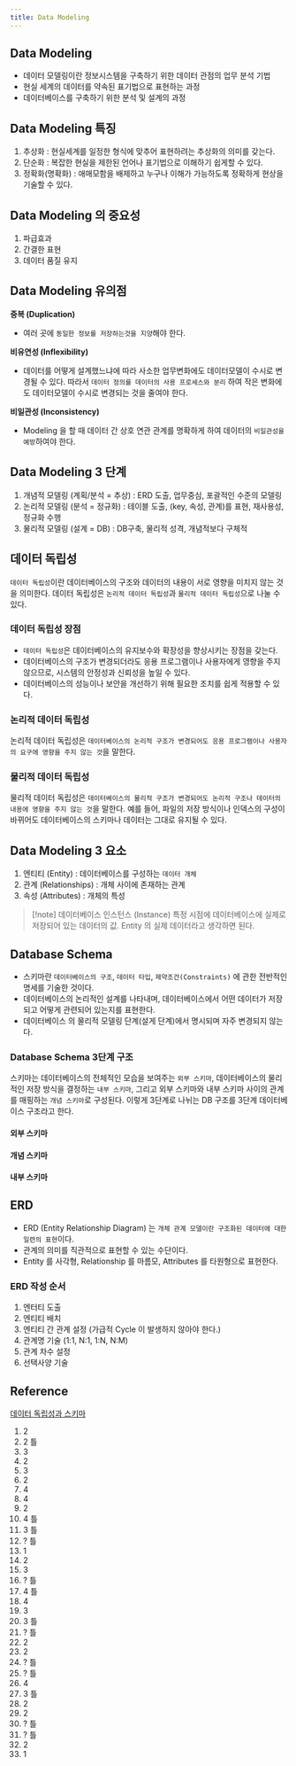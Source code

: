 ```yaml
---
title: Data Modeling
---
```


## Data Modeling
- 데이터 모델링이란 정보시스템을 구축하기 위한 데이터 관점의 업무 분석 기법
- 현실 세계의 데이터를 약속된 표기법으로 표현하는 과정
- 데이터베이스를 구축하기 위한 분석 및 설계의 과정

## Data Modeling 특징
1. 추상화 : 현실세계를 일정한 형식에 맞추어 표현하려는 추상화의 의미를 갖는다.
2. 단순화 : 복잡한 현실을 제한된 언어나 표기법으로 이해하기 쉽게할 수 있다.
3. 정확화(명확화) : 애매모함을 배제하고 누구나 이해가 가능하도록 정확하게 현상을 기술할 수 있다.

## Data Modeling 의 중요성
1. 파급효과
2. 간결한 표현
3. 데이터 품질 유지
## Data Modeling 유의점
**중복 (Duplication)** 
- 여러 곳에 `동일한 정보를 저장하는것을 지양`해야 한다.

**비유연성 (Inflexibility)** 
- 데이터를 어떻게 설계했느냐에 따라 사소한 업무변화에도 데이터모델이 수시로 변경될 수 있다. 따라서 `데이터 정의를 데이터의 사용 프로세스와 분리` 하여 작은 변화에도 데이터모델이 수시로 변경되는 것을 줄여야 한다.

**비일관성 (Inconsistency)**
- Modeling 을 할 때 데이터 간 상호 연관 관계를 명확하게 하여 데이터의 `비일관성을 예방`하여야 한다.

## Data Modeling 3 단계
1. 개념적 모델링 (계획/분석 = 추상) : ERD 도출, 업무중심, 포괄적인 수준의 모델링
2. 논리적 모델링 (분석 = 정규화) : 테이블 도출, (key, 속성, 관계)를 표현, 재사용성, 정규화 수행
3. 물리적 모델링 (설계 = DB) : DB구축, 물리적 성격, 개념적보다 구체적

## 데이터 독립성
`데이터 독립성`이란 데이터베이스의 구조와 데이터의 내용이 서로 영향을 미치지 않는 것을 의미한다. 데이터 독립성은 `논리적 데이터 독립성`과 `물리적 데이터 독립성`으로 나눌 수 있다.

### 데이터 독립성 장점
- `데이터 독립성`은 데이터베이스의 유지보수와 확장성을 향상시키는 장점을 갖는다.
- 데이터베이스의 구조가 변경되더라도 응용 프로그램이나 사용자에게 영향을 주지 않으므로, 시스템의 안정성과 신뢰성을 높일 수 있다.
- 데이터베이스의 성능이나 보안을 개선하기 위해 필요한 조치를 쉽게 적용할 수 있다.

### 논리적 데이터 독립성
논리적 데이터 독립성은 `데이터베이스의 논리적 구조가 변경되어도 응용 프로그램이나 사용자의 요구에 영향을 주지 않는 것`을  말한다. 

### 물리적 데이터 독립성
물리적 데이터 독립성은 `데이터베이스의 물리적 구조가 변경되어도 논리적 구조나 데이터의 내용에 영향을 주지 않는 것`을 말한다. 예를 들어, 파일의 저장 방식이나 인덱스의 구성이 바뀌어도 데이터베이스의 스키마나 데이터는 그대로 유지될 수 있다.


## Data Modeling 3 요소
1. 엔티티 (Entity) : 데이터베이스를 구성하는 `데이터 개체`
2. 관계 (Relationships) : 개체 사이에 존재하는 관계
3. 속성 (Attributes) : 개체의 특성

> [!note] 데이터베이스 인스턴스 (Instance)
> 특정 시점에 데이터베이스에 실제로 저장되어 있는 데이터의 값. Entity 의 실제 데이터라고 생각하면 된다.

## Database Schema
- 스키마란 `데이터베이스의 구조`, `데이터 타입`, `제약조건(Constraints)` 에 관한 전반적인 명세를 기술한 것이다.
- 데이터베이스의 논리적인 설계를 나타내며, 데이터베이스에서 어떤 데이터가 저장되고 어떻게 관련되어 있는지를 표현한다. 
- 데이터베이스 의 물리적 모델링 단계(설게 단계)에서 명시되며 자주 변경되지 않는다.

### Database Schema 3단계 구조
스키마는 데이터베이스의 전체적인 모습을 보여주는 `외부 스키마`, 데이터베이스의 물리적인 저장 방식을 결정하는 `내부 스키마`, 그리고 외부 스키마와 내부 스키마 사이의 관계를 매핑하는 `개념 스키마`로 구성된다. 이렇게 3단계로 나뉘는 DB 구조를 3단계 데이터베이스 구조라고 한다.

#### 외부 스키마

#### 개념 스키마

#### 내부 스키마




## ERD
- ERD (Entity Relationship Diagram) 는 `개체 관계 모델이란 구조화된 데이터에 대한 일련의 표현`이다.
- 관계의 의미를 직관적으로 표현할 수 있는 수단이다.
- Entity 를 사각형, Relationship 를 마름모, Attributes 를 타원형으로 표현한다.

### ERD 작성 순서
1. 엔터티 도출
2. 엔티티 배치
3. 엔티티 간 관계 설정 (가급적 Cycle 이 발생하지 않아야 한다.)
4. 관계명 기술 (1:1, N:1, 1:N, N:M)
5. 관계 차수 설정
6. 선택사양 기술

## Reference
[데이터 독립성과 스키마](https://velog.io/@yoonuk/%EB%8D%B0%EC%9D%B4%ED%84%B0%EB%B2%A0%EC%9D%B4%EC%8A%A4-%EB%8D%B0%EC%9D%B4%ED%84%B0-%EB%8F%85%EB%A6%BD%EC%84%B1%EA%B3%BC-%EC%8A%A4%ED%82%A4%EB%A7%88)

1. 2
2. 2 틀
3. 3
4. 2
5. 3
6. 2
7. 4
8. 4
9. 2
10. 4 틀
11. 3 틀
12. ? 틀
13. 1
14. 2
15. 3
16. ? 틀
17. 4 틀
18. 4
19. 3
20. 3 틀 
21. ? 틀
22. 2
23. 2
24. ? 틀
25. ? 틀
26. 4
27. 3 틀
28. 2
29. 2
30. ? 틀
31. ? 틀
32. 2
33. 1
